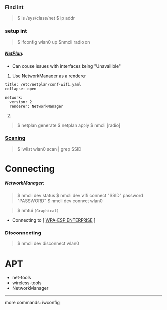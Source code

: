 ### Find int

>$ ls /sys/class/net
>$ ip addr

### setup int

>$ ifconfig wlan0 up
>$nmcli radio on

##### [NetPlan](netplan{D}):
- Can couse issues with interfaces being "Unavailible"
1. Use NetworkManager as a renderer

```ad-example
title: /etc/netplan/conf-wifi.yaml
collapse: open

network:
  version: 2
  renderer: NetworkManager

```
2.
>$ netplan generate
>$ netplan apply
>$ nmcli [radio]

### [Scaning](/Hacking/Information/Scanners)
>$ iwlist wlan0 scan | grep SSID


# Connecting
##### NetworkManager:
>$ nmcli dev status
>$ nmcli dev wifi connect "SSID" password "PASSWORD"
>$ nmcli dev connect wlan0

>$ nmtui `(Graphical)`

- Connecting to [ [WPA-ESP ENTERPRISE](NetworkManager.md) ]



### Disconnecting
>$ nmcli dev disconnect wlan0




# APT
- net-tools
- wireless-tools
- NetworkManager

----
more commands:
iwconfig